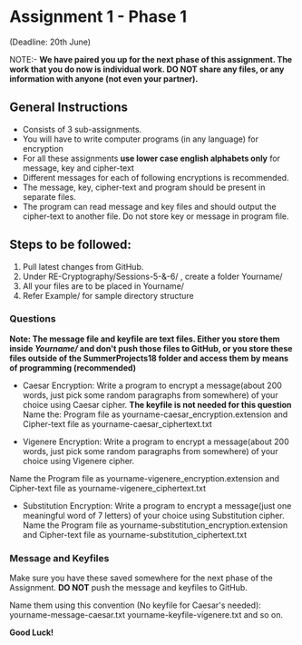 # Assignment 1 - Phase 1
(Deadline: 20th June)

NOTE:- **We have paired you up for the next phase of this assignment. The work that you do now is individual work. DO NOT share any files, or any information with anyone (not even your partner).**

## General Instructions
- Consists of 3 sub-assignments.
- You will have to write computer programs (in any language) for encryption
- For all these assignments **use lower case english alphabets only** for message, key and cipher-text 
- Different messages for each of following encryptions is recommended.
- The message, key, cipher-text and program should be present in separate files. 
- The program can read message and key files and should output the cipher-text to another file. Do not store key or message in program file. 

## Steps to be followed:
1. Pull latest changes from GitHub.
2. Under RE-Cryptography/Sessions-5-&-6/ , create a folder Yourname/
3. All your files are to be placed in Yourname/
4. Refer Example/ for sample directory structure

### Questions

**Note: The message file and keyfile are text files. Either you store them inside _Yourname/_ and don't push those files to GitHub, or 
you store these files outside of the SummerProjects18 folder and access them by means of programming (recommended)**

- Caesar Encryption:
Write a program to encrypt a message(about 200 words, just pick some random paragraphs from somewhere) of your choice using Caesar cipher.
**The keyfile is not needed for this question** 
Name the: 
Program file as  yourname-caesar_encryption.extension 
and 
Cipher-text file as yourname-caesar_ciphertext.txt



- Vigenere Encryption: 
Write a program to encrypt a message(about 200 words, just pick some random paragraphs from somewhere) of your choice using Vigenere cipher. 

Name the 
Program file as yourname-vigenere_encryption.extension 
and 
Cipher-text file as yourname-vigenere_ciphertext.txt

- Substitution Encryption:
Write a program to encrypt a message(just one meaningful word of 7 letters) of your choice using Substitution cipher. 
Name the 
Program file as yourname-substitution_encryption.extension 
and 
Cipher-text file as yourname-substitution_ciphertext.txt


### Message and Keyfiles

Make sure you have these saved somewhere for the next phase of the Assignment. **DO NOT** push the message and keyfiles to GitHub.

Name them using this convention (No keyfile for Caesar's needed):
yourname-message-caesar.txt
yourname-keyfile-vigenere.txt
and so on.

**Good Luck!**

